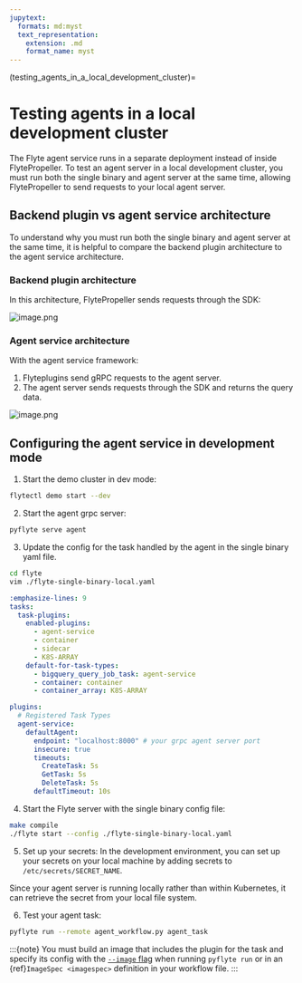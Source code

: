 ```yaml
---
jupytext:
  formats: md:myst
  text_representation:
    extension: .md
    format_name: myst
---
```


(testing_agents_in_a_local_development_cluster)=
# Testing agents in a local development cluster

The Flyte agent service runs in a separate deployment instead of inside FlytePropeller. To test an agent server in a local development cluster, you must run both the single binary and agent server at the same time, allowing FlytePropeller to send requests to your local agent server.

## Backend plugin vs agent service architecture

To understand why you must run both the single binary and agent server at the same time, it is helpful to compare the backend plugin architecture to the agent service architecture.

### Backend plugin architecture

In this architecture, FlytePropeller sends requests through the SDK:

![image.png](https://raw.githubusercontent.com/flyteorg/static-resources/main/flyte/concepts/agents/plugin_life_cycle.png)

### Agent service architecture

With the agent service framework:
1. Flyteplugins send gRPC requests to the agent server.
2. The agent server sends requests through the SDK and returns the query data.

![image.png](https://raw.githubusercontent.com/flyteorg/static-resources/main/flyte/concepts/agents/async_agent_life_cycle.png)

## Configuring the agent service in development mode

1. Start the demo cluster in dev mode:
```bash
flytectl demo start --dev
```

2. Start the agent grpc server:
```bash
pyflyte serve agent
```

3. Update the config for the task handled by the agent in the single binary yaml file.
```bash
cd flyte
vim ./flyte-single-binary-local.yaml
```

```yaml
:emphasize-lines: 9
tasks:
  task-plugins:
    enabled-plugins:
      - agent-service
      - container
      - sidecar
      - K8S-ARRAY
    default-for-task-types:
      - bigquery_query_job_task: agent-service
      - container: container
      - container_array: K8S-ARRAY
```
```yaml
plugins:
  # Registered Task Types
  agent-service:
    defaultAgent:
      endpoint: "localhost:8000" # your grpc agent server port
      insecure: true
      timeouts:
        CreateTask: 5s
        GetTask: 5s
        DeleteTask: 5s
      defaultTimeout: 10s
```

4. Start the Flyte server with the single binary config file:
```bash
make compile
./flyte start --config ./flyte-single-binary-local.yaml
```

5. Set up your secrets:
In the development environment, you can set up your secrets on your local machine by adding secrets to `/etc/secrets/SECRET_NAME`. 

Since your agent server is running locally rather than within Kubernetes, it can retrieve the secret from your local file system.

6. Test your agent task:
```bash
pyflyte run --remote agent_workflow.py agent_task
```

:::{note}
You must build an image that includes the plugin for the task and specify its config with the [`--image` flag](https://docs.flyte.org/en/latest/api/flytekit/pyflyte.html#cmdoption-pyflyte-run-i) when running `pyflyte run` or in an {ref}`ImageSpec <imagespec>` definition in your workflow file.
:::
